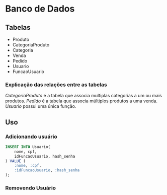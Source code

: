 # Banco de Dados
## Tabelas
- Produto
- CategoriaProduto
- Categoria
- Venda
- Pedido
- Usuario
- FuncaoUsuario

### Explicação das relações entre as tabelas
*CategoriaProduto* é a tabela que associa multiplas categorias a um ou mais produtos.
*Pedido* é a tabela que associa múltiplos produtos a uma venda.
*Usuario* possui uma única função.

## Uso
### Adicionando usuário
```sql
INSERT INTO Usuario(
    nome, cpf,
    idFuncaoUsuario, hash_senha
) VALUE (
    :nome, :cpf, 
    :idFuncaoUsuario, :hash_senha
);
```

### Removendo Usuário
